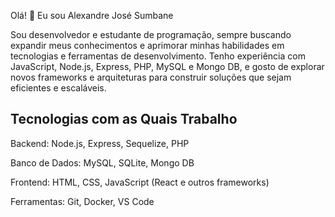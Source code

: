 Olá! 👋 Eu sou Alexandre José Sumbane

Sou desenvolvedor e estudante de programação, sempre buscando expandir meus conhecimentos e aprimorar minhas habilidades em tecnologias e ferramentas de desenvolvimento. Tenho experiência com JavaScript, Node.js, Express, PHP, MySQL e Mongo DB, e gosto de explorar novos frameworks e arquiteturas para construir soluções que sejam eficientes e escaláveis.

Tecnologias com as Quais Trabalho
---------------------------------
Backend: Node.js, Express, Sequelize, PHP

Banco de Dados: MySQL, SQLite, Mongo DB

Frontend: HTML, CSS, JavaScript (React e outros frameworks)

Ferramentas: Git, Docker, VS Code


